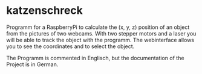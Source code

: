 # katzenschreck
Programm for a RaspberryPi to calculate the (x, y, z) position of an object from the pictures of two webcams.
With two stepper motors and a laser you will be able to track the object with the programm. The webinterface allows you to see the coordinates and to select the object.

The Programm is commented in Englisch, but the documentation of the Project is in German.
